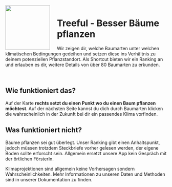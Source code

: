 <img src='assets/logo.png' align="left" height="139" style='padding-right:2vw'/>

# Treeful - Besser Bäume pflanzen

Wir zeigen dir, welche Baumarten unter welchen klimatischen Bedingungen gedeihen und setzen diese ins Verhältnis zu deinem potenziellen Pflanzstandort. Als Shortcut bieten wir ein Ranking an und erlauben es dir, weitere Details von über 80 Baumarten zu erkunden. 

<br>

## Wie funktioniert das?

Auf der Karte **rechts setzt du einen Punkt wo du einen Baum pflanzen möchtest**. Auf der nächsten Seite kannst du dich durch Baumarten klicken die wahrscheinlich in der Zukunft bei dir ein passendes Klima vorfinden. 

## Was funktioniert nicht?

Bäume pflanzen sei gut überlegt. Unser Ranking gibt einen Anhaltspunkt, jedoch müssen trotzdem Steckbriefe vorher gelesen werden, der eigene Boden sollte erforscht sein. Allgemein ersetzt unsere App kein Gespräch mit der örtlichen FörsterIn. 

Klimaprojektionen sind allgemein keine Vorhersagen sondern Wahrscheinlichkeiten. Mehr Informationen zu unseren Daten und Methoden sind in unserer Dokumentation zu finden. 



